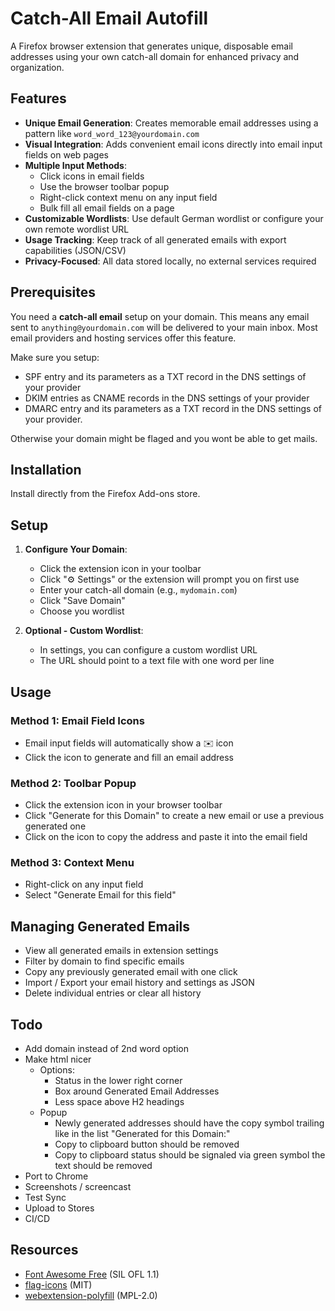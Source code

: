 # Catch-All Email Autofill

A Firefox browser extension that generates unique, disposable email addresses using your own catch-all domain for enhanced privacy and organization.

## Features

- **Unique Email Generation**: Creates memorable email addresses using a pattern like `word_word_123@yourdomain.com`
- **Visual Integration**: Adds convenient email icons directly into email input fields on web pages
- **Multiple Input Methods**:
  - Click icons in email fields
  - Use the browser toolbar popup
  - Right-click context menu on any input field
  - Bulk fill all email fields on a page
- **Customizable Wordlists**: Use default German wordlist or configure your own remote wordlist URL
- **Usage Tracking**: Keep track of all generated emails with export capabilities (JSON/CSV)
- **Privacy-Focused**: All data stored locally, no external services required

## Prerequisites

You need a **catch-all email** setup on your domain. This means any email sent to `anything@yourdomain.com` will be delivered to your main inbox. Most email providers and hosting services offer this feature.

Make sure you setup:

- SPF entry and its parameters as a TXT record in the DNS settings of your provider
- DKIM entries as CNAME records in the DNS settings of your provider
- DMARC entry and its parameters as a TXT record in the DNS settings of your provider.

Otherwise your domain might be flaged and you wont be able to get mails.

## Installation

Install directly from the Firefox Add-ons store.

## Setup

1. **Configure Your Domain**:
   - Click the extension icon in your toolbar
   - Click "⚙️ Settings" or the extension will prompt you on first use
   - Enter your catch-all domain (e.g., `mydomain.com`)
   - Click "Save Domain"
   - Choose you wordlist

2. **Optional - Custom Wordlist**:
   - In settings, you can configure a custom wordlist URL
   - The URL should point to a text file with one word per line

## Usage

### Method 1: Email Field Icons

- Email input fields will automatically show a ✉️ icon
- Click the icon to generate and fill an email address

### Method 2: Toolbar Popup

- Click the extension icon in your browser toolbar
- Click "Generate for this Domain" to create a new email or use a previous generated one
- Click on the icon to copy the address and paste it into the email field

### Method 3: Context Menu

- Right-click on any input field
- Select "Generate Email for this field"

## Managing Generated Emails

- View all generated emails in extension settings
- Filter by domain to find specific emails
- Copy any previously generated email with one click
- Import / Export your email history and settings as JSON
- Delete individual entries or clear all history

## Todo

- Add domain instead of 2nd word option
- Make html nicer
  - Options:
    - Status in the lower right corner
    - Box around Generated Email Addresses
    - Less space above H2 headings
  - Popup
    - Newly generated addresses should have the copy symbol trailing like in the list "Generated for this Domain:"
    - Copy to clipboard button should be removed
    - Copy to clipboard status should be signaled via green symbol the text should be removed
- Port to Chrome
- Screenshots / screencast
- Test Sync
- Upload to Stores
- CI/CD

## Resources

- [Font Awesome Free](https://fontawesome.com/) (SIL OFL 1.1)
- [flag-icons](https://github.com/lipis/flag-icons?tab=readme-ov-file) (MIT)
- [webextension-polyfill](https://github.com/mozilla/webextension-polyfill) (MPL-2.0)
